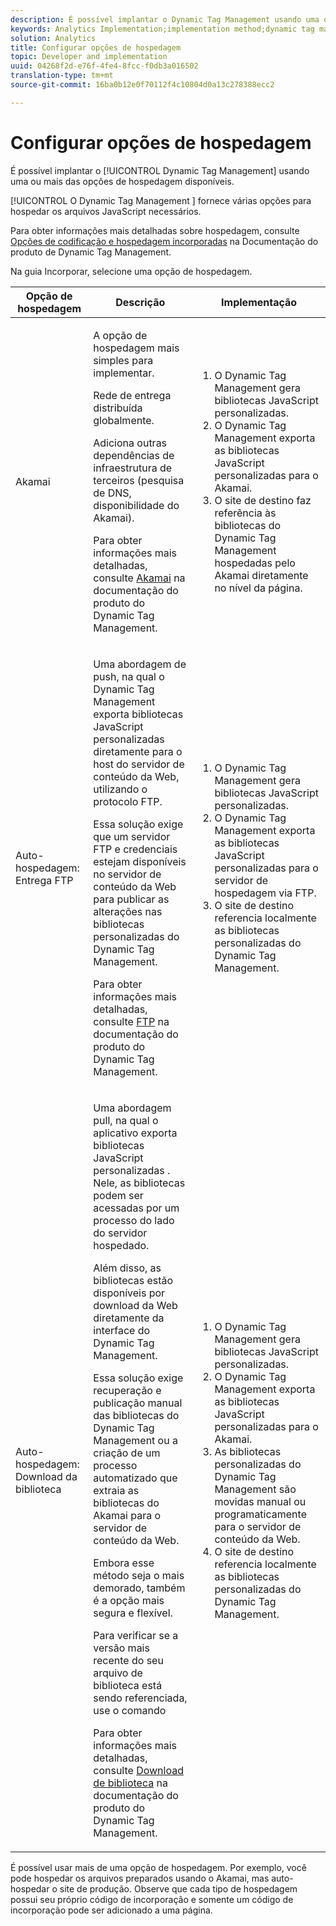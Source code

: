 ```yaml
---
description: É possível implantar o Dynamic Tag Management usando uma ou mais das opções de hospedagem disponíveis.
keywords: Analytics Implementation;implementation method;dynamic tag management;dtm;hosting;hosting options;akamai;self hosting;self-hosting;ftp delivery;ftp hosting;library download
solution: Analytics
title: Configurar opções de hospedagem
topic: Developer and implementation
uuid: 04268f2d-e76f-4fe4-8fcc-f0db3a016502
translation-type: tm+mt
source-git-commit: 16ba0b12e0f70112f4c10804d0a13c278388ecc2

---
```



# Configurar opções de hospedagem

É possível implantar o [!UICONTROL Dynamic Tag Management] usando uma ou mais das opções de hospedagem disponíveis.

[!UICONTROL O Dynamic Tag Management ] fornece várias opções para hospedar os arquivos JavaScript necessários.

Para obter informações mais detalhadas sobre hospedagem, consulte [Opções de codificação e hospedagem incorporadas](https://marketing.adobe.com/resources/help/en_US/dtm/deployment.html) na Documentação do produto de Dynamic Tag Management.

Na guia Incorporar, selecione uma opção de hospedagem.

<table id="table_229298207DB64838B6F2477DFFAE073F"> 
 <thead> 
  <tr> 
   <th colname="col1" class="entry"> Opção de hospedagem </th> 
   <th colname="col2" class="entry"> Descrição </th> 
   <th colname="col3" class="entry"> Implementação </th> 
  </tr> 
 </thead>
 <tbody> 
  <tr> 
   <td colname="col1"> <p>Akamai </p> </td> 
   <td colname="col2"> <p> A opção de hospedagem mais simples para implementar. </p> <p>Rede de entrega distribuída globalmente. </p> <p>Adiciona outras dependências de infraestrutura de terceiros (pesquisa de DNS, disponibilidade do Akamai). </p> <p>Para obter informações mais detalhadas, consulte <a href="https://marketing.adobe.com/resources/help/en_US/dtm/akamai.html">Akamai</a> na documentação do produto do Dynamic Tag Management. </p> </td> 
   <td colname="col3"> 
    <ol id="ol_EF148EF091A645B3962B084963B3C0B0"> 
     <li id="li_7ECE0C331EEE4907A563D581DF1DFEFE">O Dynamic Tag Management gera bibliotecas JavaScript personalizadas. </li> 
     <li id="li_8E2C858290EF4665B2F45ACAFA121CB3">O Dynamic Tag Management exporta as bibliotecas JavaScript personalizadas para o Akamai. </li> 
     <li id="li_CE88B10B6E844A56BBB8C575A9363BA9">O site de destino faz referência às bibliotecas do Dynamic Tag Management hospedadas pelo Akamai diretamente no nível da página. </li> 
    </ol> </td> 
  </tr> 
  <tr> 
   <td colname="col1"> Auto-hospedagem: Entrega FTP </td> 
   <td colname="col2"> <p>Uma abordagem de <span class="term">push</span>, na qual o Dynamic Tag Management exporta bibliotecas JavaScript personalizadas diretamente para o host do servidor de conteúdo da Web, utilizando o protocolo FTP. </p> <p>Essa solução exige que um servidor FTP e credenciais estejam disponíveis no servidor de conteúdo da Web para publicar as alterações nas bibliotecas personalizadas do Dynamic Tag Management. </p> <p>Para obter informações mais detalhadas, consulte <a href="https://marketing.adobe.com/resources/help/en_US/dtm/deployment_ftp.html">FTP</a> na documentação do produto do Dynamic Tag Management. </p> </td> 
   <td colname="col3"> 
    <ol id="ol_60348F9C991D4F2B9457006B0F98C834"> 
     <li id="li_24A141C3C7074BF9897C022A22CAE78C">O Dynamic Tag Management gera bibliotecas JavaScript personalizadas. </li> 
     <li id="li_E1E0843060F7447E853EA416A0B033BE">O Dynamic Tag Management exporta as bibliotecas JavaScript personalizadas para o servidor de hospedagem via FTP. </li> 
     <li id="li_EAF5D2ABD03B4911A0CFA464AD8791CE">O site de destino referencia localmente as bibliotecas personalizadas do Dynamic Tag Management. </li> 
    </ol> </td> 
  </tr> 
  <tr> 
   <td colname="col1"> Auto-hospedagem: Download da biblioteca </td> 
   <td colname="col2"> <p>Uma abordagem <span class="term">pull</span>, na qual o aplicativo exporta bibliotecas JavaScript personalizadas
     <!-- to Amazon S3-->. Nele, as bibliotecas podem ser acessadas por um processo do lado do servidor hospedado. </p> <p>Além disso, as bibliotecas estão disponíveis por download da Web diretamente da interface do Dynamic Tag Management. </p> <p>Essa solução exige recuperação e publicação manual das bibliotecas do Dynamic Tag Management ou a criação de um processo automatizado que extraia as bibliotecas do Akamai para o servidor de conteúdo da Web. </p> <p>Embora esse método seja o mais demorado, também é a opção mais segura e flexível. </p> <p>Para verificar se a versão mais recente do seu arquivo de biblioteca está sendo referenciada, use o comando </p> <p>Para obter informações mais detalhadas, consulte <a href="https://marketing.adobe.com/resources/help/en_US/dtm/deployment_download.html">Download de biblioteca</a> na documentação do produto do Dynamic Tag Management. </p> </td> 
   <td colname="col3"> 
    <ol id="ol_F40B721306FE473496BD657262DFD585"> 
     <li id="li_4EA4D6B555CE4E9CA476C7550C18C061">O Dynamic Tag Management gera bibliotecas JavaScript personalizadas. </li> 
     <li id="li_BA40EBD7AD1546F29D8A209034D06477">O Dynamic Tag Management exporta as bibliotecas JavaScript personalizadas para o Akamai. </li> 
     <li id="li_E107E69E386A40F3B067F9991C2979AF">As bibliotecas personalizadas do Dynamic Tag Management são movidas manual ou programaticamente para o servidor de conteúdo da Web. </li> 
     <li id="li_0809038453B544168A20CE09D7E5AC59">O site de destino referencia localmente as bibliotecas personalizadas do Dynamic Tag Management. </li> 
    </ol> </td> 
  </tr> 
 </tbody> 
</table>

É possível usar mais de uma opção de hospedagem. Por exemplo, você pode hospedar os arquivos preparados usando o Akamai, mas auto-hospedar o site de produção. Observe que cada tipo de hospedagem possui seu próprio código de incorporação e somente um código de incorporação pode ser adicionado a uma página.
